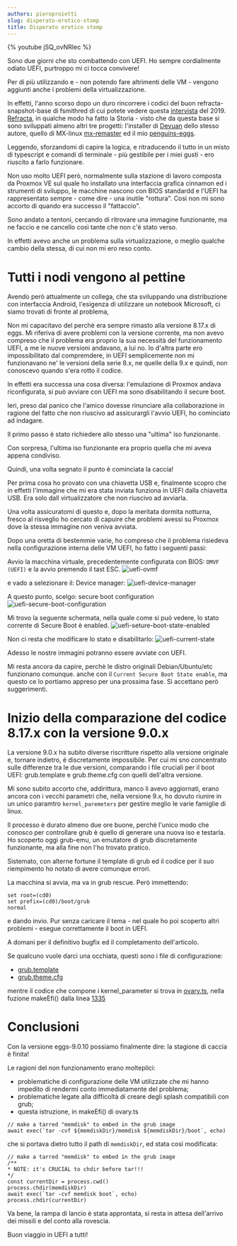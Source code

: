 ```yaml
---
authors: pieroproietti
slug: disperato-erotico-stomp
title: Disperato erotico stomp
---
```


{% youtube jSQ_ovNRIec %}


Sono due giorni che sto combattendo con UEFI. Ho sempre cordialmente odiato UEFI, purtroppo mi ci tocca convivere!

Per di più utilizzando e - non potendo fare altrimenti delle VM - vengono aggiunti anche i problemi della virtualizzazione. 

In effetti, l'anno scorso dopo un duro rincorrere i codici del buon refracta-snapshot-base di fsmithred di cui potete vedere questa [intervista](https://www.youtube.com/watch?v=oGhH05ilIyc) del 2019. [Refracta](https://distrowatch.com/table.php?distribution=refracta), in qualche modo ha fatto la Storia - visto che da questa base si sono sviluppati almeno altri tre progetti: l'installer di [Devuan](https://git.devuan.org/devuan/refractasnapshot-base) dello stesso autore, quello di MX-linux  [mx-remaster](https://github.com/MX-Linux/mx-remaster) ed il mio [penguins-eggs](https://github.com/pieroproietti/penguins-eggs). 

Leggendo, sforzandomi di capire la logica, e ritraducendo il tutto in un misto di typescript e comandi di terminale - più gestibile per i miei gusti - ero riuscito a farlo funzionare.

Non uso molto UEFI però, normalmente sulla stazione di lavoro composta da Proxmox VE sul quale ho installato una interfaccia grafica cinnamon ed i strumenti di sviluppo, le macchine nascono con BIOS standardd e l'UEFI ha rappresentato sempre  - come dire - una inutile "rottura". Così non mi sono accorto di quando era successo il "fattaccio".

Sono andato a tentoni, cercando di ritrovare una immagine funzionante, ma ne faccio e ne cancello così tante che non c'è stato verso.

In effetti avevo anche un problema sulla virtualizzazione, o meglio qualche cambio della stessa, di cui non mi ero reso conto.


# Tutti i nodi vengono al pettine

Avendo però attualmente un collega, che sta sviluppando una distribuzione con interfaccia Android,  l'esigenza di utilizzare un notebook Microsoft, ci siamo trovati di fronte al problema,

Non mi capacitavo del perchè era sempre rimasto alla versione 8.17.x di eggs. Mi riferiva di avere problemi con la versione corrente, ma non avevo compreso che il problema era proprio la sua necessità del funzionamento UEFI, a me le nuove versioni andavano, a lui no.  Io d'altra parte ero impossibilitato dal compremdere, in UEFI semplicemente non mi funzionavano ne' le versioni della serie 8.x, ne quelle della 9.x e quindi, non conoscevo quando s'era rotto il codice.

In effetti era successa una cosa diversa: l'emulazione di Proxmox andava riconfigurata, si può avviare con UEFI ma sono disabilitando il secure boot.

Ieri, preso dal panico che l'amico dovesse rinunciare alla collaborazione in ragione del fatto che non riuscivo ad assicurargli l'avvio UEFI, ho cominciato ad indagare.

Il primo passo è stato richiedere allo stesso una "ultima" iso funzionante.

Con sorpresa, l'ultima iso funzionante era proprio quella che mi aveva appena condiviso.

Quindi, una volta segnato il punto è cominciata la caccia!


Per prima cosa ho provato con una chiavetta USB e, finalmente scopro che in effetti l'immagine che mi era stata inviata funziona in UEFI dalla chiavetta USB. Era solo dall virtualizzatore che non riuscivo ad avviarla.

Una volta assicuratomi di questo e, dopo la meritata dormita notturna, fresco al risveglio ho cercato di capuire che problemi avessi su Proxmox dove la stessa immagine non veniva avviata.

Dopo una oretta di bestemmie varie, ho compreso che il problema risiedeva nella configurazione interna delle VM UEFI, ho fatto i seguenti passi:

Avvio la macchina virtuale, precedentemente configurata con BIOS: ```OMVF (UEFI)``` e la avvio premendo il tast ESC.
![uefi-ovmf](/images/uefi-ovmf.png)

e vado a selezionare il: Device manager:
![uefi-device-manager](/images/uefi-device-manager.png)

A questo punto, scelgo: secure boot configuration
![uefi-secure-boot-configuration](/images/uefi-secure-boot-configuration.png)

Mi trovo la seguente schermata, nella quale come si può vedere, lo stato corrente di Secure Boot è enabled.
![uefi-seture-boot-state-enabled](/images/uefi-seture-boot-state-enabled.png)

Non ci resta che modificare lo stato e disabilitarlo:
![uefi-current-state](/images/uefi-current-state.png)

Adesso le nostre immagini potranno essere avviate con UEFI. 

Mi resta ancora da capire, perchè le distro originali Debian/Ubuntu/etc funzionano comunque. anche con il ```Current Secure Boot State enable```, ma questo ce lo portiamo appreso per una prossima fase. Si accettano però suggerimenti.

# Inizio della comparazione del codice 8.17.x con la versione 9.0.x

La versione 9.0.x ha subito diverse riscritture rispetto alla versione originale e, tornare indietro, è discretamente impossibile. Per cui mi sno concentrato sulle differenze tra le due versioni, comparando i file cruciali per il boot UEFI: grub.template e grub.theme.cfg con quelli dell'altra versione.

Mi sono subito accorto che, addirittura, manco li avevo aggiornati, erano ancora con i vecchi parametri che, nella versione 9.x, ho dovuto riunire in un unico paramtro ```kernel_paremeters``` per gestire meglio le varie famiglie di linux.

Il processo è durato almeno due ore buone, perchè l'unico modo che conosco per controllare grub è quello di generare una nuova iso e testarla. Ho scoperto oggi grub-emu, un emutatore di grub discretamente funzionante, ma alla fine non l'ho trovato pratico.

Sistemato, con alterne fortune il template di grub ed il codice per il suo riempimento ho notato di avere comunque errori. 

La macchina si avvia, ma va in grub rescue. Però immettendo:

```
set root=(cd0)
set prefix=(cd0)/boot/grub
normal
```

e dando invio. Pur senza caricare il tema - nel quale ho poi scoperto altri problemi - esegue correttamente il boot in UEFI.

A domani per il definitivo bugfix ed il completamento dell'articolo.

Se qualcuno vuole darci una occhiata, questi sono i file di configurazione:
* [grub.template](https://github.com/pieroproietti/penguins-eggs/blob/master/addons/templates/grub.template)
* [grub.theme.cfg](https://github.com/pieroproietti/penguins-eggs/blob/master/addons/eggs/theme/livecd/grub.theme.cfg)

mentre il codice che compone i kernel_parameter si trova in [ovary.ts](https://github.com/pieroproietti/penguins-eggs/blob/96d4ab163a3c27121487f31732671643b16cfe35/src/classes/ovary.ts), nella fuzione makeEfi() dalla linea [1335](https://github.com/pieroproietti/penguins-eggs/blob/96d4ab163a3c27121487f31732671643b16cfe35/src/classes/ovary.ts#L1353)


# Conclusioni
Con la versione eggs-9.0.10 possiamo finalmente dire: la stagione di caccia è finita!

Le ragioni del non funzionamento erano molteplici:
* problematiche di configurazione delle VM utilizzate che mi hanno impedito di rendermi conto immediatamente del problema;
* problematiche legate alla difficoltà di creare degli splash compatibili con grub;
* questa istruzione, in makeEfi() di ovary.ts

```
// make a tarred "memdisk" to embed in the grub image
await exec(`tar -cvf ${memdiskDir}/memdisk ${memdiskDir}/boot`, echo)
```

che si portava dietro tutto il path di ```memdiskDir```, ed stata così modificata:

```
// make a tarred "memdisk" to embed in the grub image
/**
* NOTE: it's CRUCIAL to chdir before tar!!!
*/
const currentDir = process.cwd()
process.chdir(memdiskDir)
await exec(`tar -cvf memdisk boot`, echo)
process.chdir(currentDir)
```

Va bene, la rampa di lancio è stata approntata, si resta in attesa dell'arrivo dei missili e del conto alla rovescia.

Buon viaggio in UEFI a tutti!
